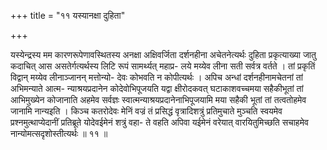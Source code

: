 +++
title = "११ यस्यानक्षा दुहिता"

+++

यस्येन्द्रस्य मम कारणरूपेणावस्थितस्य अनक्षा अक्षिवर्जिता दर्शनहीना अचेतनेत्यर्थः दुहिता प्रकृत्याख्या जातु कदाचित् आस असतेर्गत्यर्थस्य लिटि रूपं सामर्थ्यत् महाप्र- लये मय्येव लीना सती सर्वत्र वर्तते । तां प्रकृतिं विद्वान् मय्येव लीनाञ्जानन् मत्तोन्यो- देवः कोभवति न कोपीत्यर्थः । अपिच अन्धां दर्शनहीनामचेतनां तां अभिमन्याते आत्म- न्याश्रयप्रदानेन कोदेवोभिपूजयति यद्वा क्षीरोदकवत् घटाकाशवच्चमया सहैकीभूतां तां आभिमुख्येन कोजानाति अहमेव सर्वज्ञः स्वात्मन्याश्रयप्रदानेनाभिपूजयामि मया सहैकी भूतां तां तत्वतोहमेव जानामि नान्यइति । किञ्च कतरोदेवः मेनिं वज्रं तं प्रसिद्धं वृत्रादिशत्रुं प्रतिमुचाते मुञ्चति स्वयमेव प्रश्नमुत्थाप्येदानीं प्रतिब्रूते योदेवईमेनं शत्रुं वहा- ते वहति अपिवा यईमेनं वरेयात् वारयितुमिच्छति सचाहमेव नान्योमत्सदृशोस्तीत्यर्थः ॥ ११ ॥
